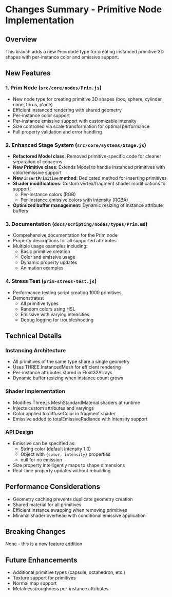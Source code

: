 # Changes Summary - Primitive Node Implementation

## Overview
This branch adds a new `Prim` node type for creating instanced primitive 3D shapes with per-instance color and emissive support.

## New Features

### 1. Prim Node (`src/core/nodes/Prim.js`)
- New node type for creating primitive 3D shapes (box, sphere, cylinder, cone, torus, plane)
- Efficient instanced rendering with shared geometry
- Per-instance color support
- Per-instance emissive support with customizable intensity
- Size controlled via scale transformation for optimal performance
- Full property validation and error handling

### 2. Enhanced Stage System (`src/core/systems/Stage.js`)
- **Refactored Model class**: Removed primitive-specific code for cleaner separation of concerns
- **New Primitive class**: Extends Model to handle instanced primitives with color/emissive support
- **New `insertPrimitive` method**: Dedicated method for inserting primitives
- **Shader modifications**: Custom vertex/fragment shader modifications to support:
  - Per-instance colors (RGB)
  - Per-instance emissive colors with intensity (RGBA)
- **Optimized buffer management**: Dynamic resizing of instance attribute buffers

### 3. Documentation (`docs/scripting/nodes/types/Prim.md`)
- Comprehensive documentation for the Prim node
- Property descriptions for all supported attributes
- Multiple usage examples including:
  - Basic primitive creation
  - Color and emissive usage
  - Dynamic property updates
  - Animation examples

### 4. Stress Test (`prim-stress-test.js`)
- Performance testing script creating 1000 primitives
- Demonstrates:
  - All primitive types
  - Random colors using HSL
  - Emissive with varying intensities
  - Debug logging for troubleshooting

## Technical Details

### Instancing Architecture
- All primitives of the same type share a single geometry
- Uses THREE.InstancedMesh for efficient rendering
- Per-instance attributes stored in Float32Arrays
- Dynamic buffer resizing when instance count grows

### Shader Implementation
- Modifies Three.js MeshStandardMaterial shaders at runtime
- Injects custom attributes and varyings
- Color applied to diffuseColor in fragment shader
- Emissive added to totalEmissiveRadiance with intensity support

### API Design
- Emissive can be specified as:
  - String color (default intensity 1.0)
  - Object with `{color, intensity}` properties
  - null for no emission
- Size property intelligently maps to shape dimensions
- Real-time property updates without rebuilding

## Performance Considerations
- Geometry caching prevents duplicate geometry creation
- Shared material for all primitives
- Efficient instance swapping when removing primitives
- Minimal shader overhead with conditional emissive application

## Breaking Changes
None - this is a new feature addition

## Future Enhancements
- Additional primitive types (capsule, octahedron, etc.)
- Texture support for primitives
- Normal map support
- Metalness/roughness per-instance attributes